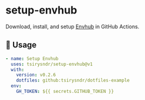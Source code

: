 # setup-envhub

Download, install, and setup [Envhub](https://github.com/tsirysndr/envhub) in GitHub Actions.

## 🚀 Usage

```yaml
- name: Setup Envhub
  uses: tsirysndr/setup-envhub@v1
  with:
    version: v0.2.6
    dotfiles: github:tsirysndr/dotfiles-example
  env:
    GH_TOKEN: ${{ secrets.GITHUB_TOKEN }}
```
